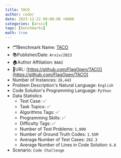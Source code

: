 ```yaml
---
title: TACO
author: coder
date: 2023-12-22 00:00:00 +0800
categories: [arxiv]
tags: [benchmarks]
math: true
---
```


- 🗂️Benchmark Name: [TACO](https://arxiv.org/abs/2312.14852)
- 📚Publisher/Date: `Arxiv/2023`
- 🏠Author Affiliation: `BAAI`
- 🔗URL: [https://github.com/FlagOpen/TACO](https://github.com/FlagOpen/TACO)
- Number of Instances: `26,443`
- Problem Description's Natural Language: `English`
- Code Solution's Programming Language: `Python`
- Data Statistics
  + Test Case: ✅
  + Task Topics: ✅
  + Algorithms Tags: ✅
  + Programming Skills: ✅
  + Difficulty Tags: ✅
  + Number of Test Problems: `1,000`
  + Number of Ground Truth Codes: `1.55M`
  + Average Number of Test Cases: `202.3`
  + Average Number of Lines in Code Solution: `6.8`
- Scenario: `Code Challenge`
